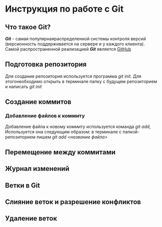 # Инструкция по работе с Git

## Что такое Git?
***Git*** - самая популярнаяраспределенной системы контроля версий (версионность поддерживается на сервере и у каждого клиента). Самой распространенной реализацией ***Git*** является [GitHub](https://github.com/)

## Подготовка репозитория
Для создания репозитория используется программа *git init*. Для этогонеобходимо открыть в терминале папку с будущем репозиторием и написать *git init*

## Создание коммитов

### Добавление файлов к коммиту
Добавление файла к новому коммиту используется команда *git add*, Используется она следующим образом: в терминале с папкой-репозиторием пишем *git add <название файла>*

## Перемещение между коммитами

## Журнал изменений

## Ветки в Git

## Слияние веток и разрешение конфликтов

## Удаление веток